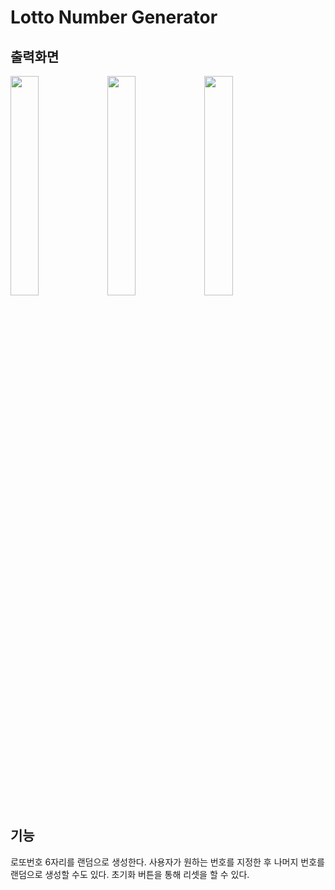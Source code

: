 # Lotto Number Generator
## 출력화면
<img src = "https://user-images.githubusercontent.com/86287506/123506834-24c68200-d6a1-11eb-9d81-3995a482c67e.png" height ="30%" width = "30%"/>  <img src = "https://user-images.githubusercontent.com/86287506/123506833-23955500-d6a1-11eb-8dcd-34ab36037b07.png" height ="30%" width = "30%"/>  <img src = "https://user-images.githubusercontent.com/86287506/123506835-24c68200-d6a1-11eb-853f-5e6f86e0693c.png" height ="30%" width = "30%"/>

## 기능
로또번호 6자리를 랜덤으로 생성한다. 사용자가 원하는 번호를 지정한 후 나머지 번호를 랜덤으로 생성할 수도 있다. 초기화 버튼을 통해 리셋을 할 수 있다.
